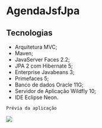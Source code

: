# AgendaJsfJpa

## Tecnologias

* Arquitetura MVC;
* Maven;
* JavaServer Faces 2.2; 
* JPA 2 com Hibernate 5; 
* Enterprise Javabeans 3;
* Primefaces 5; 
* Banco de dados Oracle 11G;
* Servidor de Aplicação Wildfly 10; 
* IDE Eclipse Neon.

```
Prévia da aplicação
```
![](https://github.com/marcosabreu39/Agenda_JavaserverFaces2.2_JPA2_Oracle11g/blob/master/src/main/webapp/resources/images/AgendaJsfJpa.gif)
